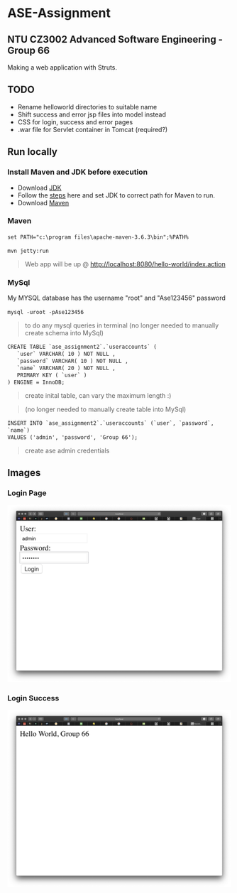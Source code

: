 # ASE-Assignment
## NTU CZ3002 Advanced Software Engineering - Group 66
Making a web application with Struts.

## TODO

- Rename helloworld directories to suitable name
- Shift success and error jsp files into model instead
- CSS for login, success and error pages
- .war file for Servlet container in Tomcat (required?)

## Run locally

### Install Maven and JDK before execution
* Download [JDK](https://www.oracle.com/java/technologies/javase-jdk15-downloads.html)
* Follow the [steps](https://stackoverflow.com/questions/2619584/how-to-set-java-home-on-windows-7) here and set JDK to correct path for Maven to run.
* Download [Maven](https://apachemirror.sg.wuchna.com/maven/maven-3/3.6.3/binaries/apache-maven-3.6.3-bin.tar.gz)

### Maven
`set PATH="c:\program files\apache-maven-3.6.3\bin";%PATH%`

`mvn jetty:run`

> Web app will be up @ [http://localhost:8080/hello-world/index.action](http://localhost:8080/helloworld/index.action)

### MySql

My MYSQL database has the username "root" and "Ase123456" password

`mysql -uroot -pAse123456`

> to do any mysql queries in terminal (no longer needed to manually create schema into MySql)

```mysql
CREATE TABLE `ase_assignment2`.`useraccounts` (
   `user` VARCHAR( 10 ) NOT NULL ,
   `password` VARCHAR( 10 ) NOT NULL ,
   `name` VARCHAR( 20 ) NOT NULL ,
   PRIMARY KEY ( `user` )
) ENGINE = InnoDB;
```

> create inital table, can vary the maximum length :)

> (no longer needed to manually create table into MySql)

```mysql
INSERT INTO `ase_assignment2`.`useraccounts` (`user`, `password`, `name`)
VALUES ('admin', 'password', 'Group 66');
```

> create ase admin credentials

## Images

### Login Page

![login](./assets/login.png)

### Login Success

![login_success](./assets/success.png)
